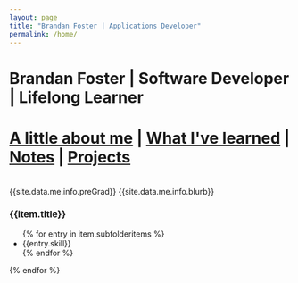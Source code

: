 ```yaml
---
layout: page
title: "Brandan Foster | Applications Developer"
permalink: /home/
---
```


# Brandan Foster | Software Developer | Lifelong Learner

# [A little about me](about.md)   | [What I've learned](cv.md) | [Notes](/pages/notes.md) | [Projects](/pages/projects.md)
<br>
{{site.data.me.info.preGrad}}
{{site.data.me.info.blurb}}
<br>
<h3>{{item.title}}</h3>
<ul>
{% for entry in item.subfolderitems %}
<li>{{entry.skill}}</li>
{% endfor %}
</ul>
{% endfor %}